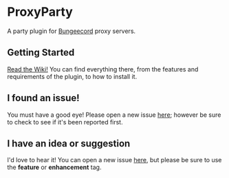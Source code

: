 # ProxyParty
A party plugin for [Bungeecord](https://github.com/SpigotMC/BungeeCord) proxy servers.

## Getting Started

[Read the Wiki!](https://github.com/heyimblake/ProxyParty/wiki) You can find everything there, from the features and requirements of the plugin, to how to install it.

## I found an issue!

You must have a good eye! Please open a new issue [here](https://github.com/heyimblake/ProxyParty/issues/new); however be sure to check to see if it's been reported first.

## I have an idea or suggestion

I'd love to hear it! You can open a new issue [here](https://github.com/heyimblake/ProxyParty/issues/new), but please be sure to use the **feature** or **enhancement** tag.
